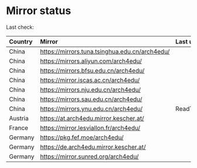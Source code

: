 <script src="./time.js"></script>
# Mirror status
Last check: <script type="text/javascript">localize(1684750764.8236063);</script>

|Country|Mirror|Last update|
|:------|:-----|:----------|
|China|https://mirrors.tuna.tsinghua.edu.cn/arch4edu/|<script type="text/javascript">localize(1684693751);</script>|
|China|https://mirrors.aliyun.com/arch4edu/|<script type="text/javascript">localize(1684650561);</script>|
|China|https://mirrors.bfsu.edu.cn/arch4edu/|<script type="text/javascript">localize(1684693751);</script>|
|China|https://mirror.iscas.ac.cn/arch4edu/|<script type="text/javascript">localize(1684737020);</script>|
|China|https://mirrors.nju.edu.cn/arch4edu/|<script type="text/javascript">localize(1684693751);</script>|
|China|https://mirrors.sau.edu.cn/arch4edu/|<script type="text/javascript">localize(1673850842);</script>|
|China|https://mirrors.ynu.edu.cn/arch4edu/|ReadTimeout|
|Austria|https://at.arch4edu.mirror.kescher.at/|<script type="text/javascript">localize(1684693751);</script>|
|France|https://mirror.lesviallon.fr/arch4edu/|<script type="text/javascript">localize(1684693751);</script>|
|Germany|https://pkg.fef.moe/arch4edu/|<script type="text/javascript">localize(1684693751);</script>|
|Germany|https://de.arch4edu.mirror.kescher.at/|<script type="text/javascript">localize(1684693751);</script>|
|Germany|https://mirror.sunred.org/arch4edu/|<script type="text/javascript">localize(1684693751);</script>|

<script src="./tablefilter/tablefilter.js"></script>
<script src="./table.js"></script>